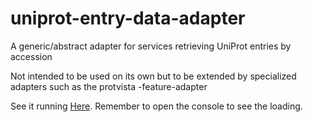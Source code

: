# uniprot-entry-data-adapter
A generic/abstract adapter for services retrieving UniProt entries by accession

Not intended to be used on its own but to be extended by specialized adapters such as the protvista -feature-adapter

See it running [Here](https://ebi-ppf.github.io/uniprot-entry-data-adapter/). Remember to open the console to see the loading.
